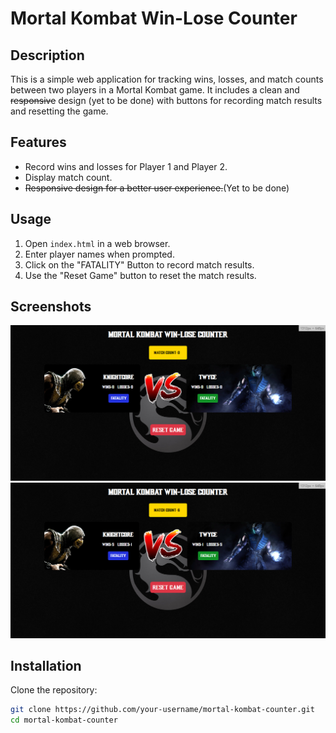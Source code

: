 # Mortal Kombat Win-Lose Counter

## Description

This is a simple web application for tracking wins, losses, and match counts between two players in a Mortal Kombat game. It includes a clean and ~~responsive~~ design (yet to be done) with buttons for recording match results and resetting the game.

## Features

- Record wins and losses for Player 1 and Player 2.
- Display match count.
- ~~Responsive design for a better user experience.~~(Yet to be done)

## Usage

1. Open `index.html` in a web browser.
2. Enter player names when prompted.
3. Click on the "FATALITY" Button to record match results.
4. Use the "Reset Game" button to reset the match results.

## Screenshots

![MK1](screenshots/MK1.png)
![MK1](screenshots/MK2.png)

## Installation

Clone the repository:

```bash
git clone https://github.com/your-username/mortal-kombat-counter.git
cd mortal-kombat-counter
